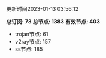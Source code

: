更新时间2023-01-13 03:56:12

**总订阅: 73**
**总节点: 1383**
**有效节点: 403**
- trojan节点: 61
- v2ray节点: 157
- ss节点: 185
